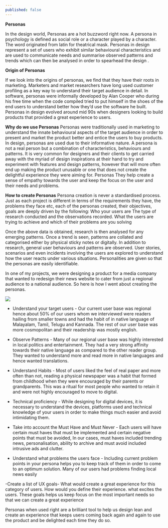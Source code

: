 ```yaml
---
published: false
---
```



**Personas**

In the design world, Personas are a hot buzzword right now. A persona in psychology is defined as social role or a character played by a character. The word originated from latin for theatrical mask. 
Personas in design represent a set of users who exhibit similar behavioural characteristics and are used to communicate needs and summarise observed patterns and trends which can then be analysed in order to spearhead the design .

**Origin of Personas**

If we look into the origins of personas, we find that they have their roots in marketing. Marketers  and market researchers have long used customer profiling as a key way to understand their target audience in detail. In software, personas were informally developed by Alan Cooper who during his free time when the code compiled tried to put himself in the shoes of the end users to understand better how they’d use the software he built. Personas in design evolved around mid 90s when designers looking to build products that provided a great experience to users.

**Why do we use Personas**
Personas were traditionally used in marketing to understand the innate behavioural aspects of the target audience in order to present and market the product better and entice the users to buy products. In design, personas are used due to their informative nature. A persona is not a real person but a combination of characteristics, behaviours and patterns. It is very common for designers and their clients to get carried away with the myriad of design inspirations at their hand to try and experiment with features and design patterns, however that will more often end up making the product unusable or one that does not create the delightful experience they were aiming for. Personas They help create a sense of empathy towards the user and keep the focus on the user and their needs and problems. 

**How to create Personas**
Persona creation is never a standardised process. Just as each project is different in terms of the requirements they have, the problems  they face etc, each of the personas created, their objectives, goals are deeply driven by the following:
Who your users are
The type of research conducted and the observations recorded.
What the users are trying to achieve and which of their problems are you solving	

Once the above data is obtained, research is then analysed for any emerging patterns. Once a trend is seen, patterns are collated and categorised either by physical sticky notes or digitally. In addition to research, general user behaviours and patterns are observed. User stories, scenarios and even incidents involving the users are explored to understand how the user reacts under various situations. Personalities are given so that the personas are easily identifiable.


In one of my projects, we were designing a product for a media company that wanted to redesign their news website to cater from just a regional audience to a national audience. So here is how I went about creating the personas.

![]({{site.baseurl}}//Screenshot%202016-01-07%2013.14.33.png)

- Understand your target users - Our current user base was regional hence about 50% of our users whom we interviewed were readers hailing from smaller towns and had the habit of in native language of Malayalam, Tamil, Telugu and Kannada. The rest of our user base was more cosmopolitan and their readership was mostly english. 

- Observe Patterns - Many of our regional user base was highly interested in local politics and entertainment. They had a very strong affinity towards their native language as compared to the other reader group. They wanted to understand more and read more in native languages and hence wanted translations.

- Understand Habits - Most of users liked the feel of real paper and more often than not, reading a physical newspaper was a habit that formed from childhood when they were encouraged by their parents or grandparents. This was a ritual for most people who wanted to retain it and were not highly encouraged to move to digital. 

- Technical proficiency - While designing for digital devices, it is necessary to understand the devices, platforms used and technical knowledge of your users in order to make things much easier and avoid intimidating them.

- Take into account the Must Have and Must Never - Each users will have certain must haves that must be implemented and certain negative points that must be avoided, In our cases, must haves included trending news, personalisation, ability to archive and must avoid included intrusive ads and clutter.

- Understand what problems the users face - Including current problem points in your persona helps you to keep track of them in order to come to an optimum solution. Many of our users had problems finding local news easily


-Create a list of UX goals- What would create a great experience for this category of users. How would you define their experience. what excites the users. These goals helps us keep focus on the most important needs so that we can create a great experience


Personas when used right are a brilliant tool to help us design lean and create an experience that keeps users coming back again and again to use the product and be delighted each time they do so.
